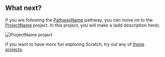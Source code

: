 ## What next?

If you are following the [PathwayName](https://projects.raspberrypi.org/cy-GB/raspberrypi/pathway-name) pathway, you can move on to the [ProjectName](https://projects.raspberrypi.org/cy-GB/projects/project-name) project. In this project, you will make a (add description here).

![ProjectName project](images/projectname-project.png)

If you want to have more fun exploring Scratch, try out any of [these projects](https://projects.raspberrypi.org/cy-GB/projects?software%5B%5D=scratch&curriculum%5B%5D=%201).
